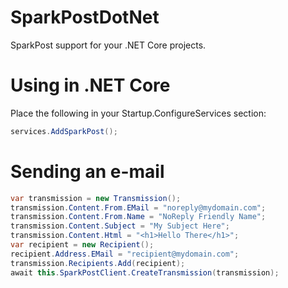 ﻿# SparkPostDotNet

SparkPost support for your .NET Core projects.

# Using in .NET Core


Place the following in your Startup.ConfigureServices section:

``` csharp
services.AddSparkPost();
```

# Sending an e-mail

``` csharp
var transmission = new Transmission();
transmission.Content.From.EMail = "noreply@mydomain.com";
transmission.Content.From.Name = "NoReply Friendly Name";
transmission.Content.Subject = "My Subject Here";
transmission.Content.Html = "<h1>Hello There</h1>";
var recipient = new Recipient();
recipient.Address.EMail = "recipient@mydomain.com";
transmission.Recipients.Add(recipient);
await this.SparkPostClient.CreateTransmission(transmission);
```